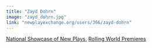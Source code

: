```yaml
---
title: "Zayd Dohrn"
image: "zayd_dohrn.jpg"
link: "newplayexchange.org/users/366/zayd-dohrn"
---
```


[National Showcase of New Plays](/programs/national-showcase-of-new-plays), [Rolling World Premieres](/programs/rolling-world-premieres)
